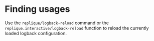 # Finding usages

Use the `replique/logback-reload` command or the `replique.interactive/logback-reload` function to reload the currently loaded logback configuration.
